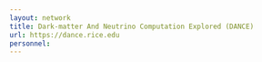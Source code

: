 ```yaml
---
layout: network
title: Dark-matter And Neutrino Computation Explored (DANCE)
url: https://dance.rice.edu
personnel:
---
```

